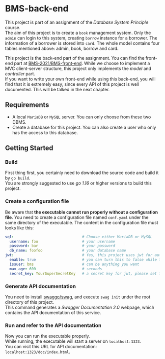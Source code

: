 # BMS-back-end

This project is part of an assignment of the *Database System Principle* course.  
The aim of this project is to create a `book` management system. Only the `admin` can login to this system, creating `borrow` instance for a borrower. The information of a borrower is stored into `card`. The whole model contains four tables mentioned above: admin, book, borrow and card.  

This project is the back-end part of the assignment. You can find the front-end part at [BMS-2021/BMS-front-end](https://github.com/BMS-2021/BMS-front-end). While we choose to implement a MVC client-server structure, this project only implements the *model* and *controller* part.  
If you want to write your own front-end while using this back-end, you will find that it is extremely easy, since every API of this project is well documented. This will be talked in the next chapter.  

## Requirements
- A local `MariaDB` or `MySQL` server. You can only choose from these two DBMS.  
- Create a database for this project. You can also create a user who only has the access to this database.  

## Getting Started

### Build
First thing first, you certainly need to download the source code and build it by `go build`.  
You are strongly suggested to use *go 1.16* or higher versions to build this project.  

### Create a configuration file
Be aware that **the executable cannot run properly without a configuration file**. You need to create a configuration file named `conf.yaml` under the same directory of the executable. The content in the configuration file must looks like this:  

```yaml
sql:                               # Choose either MariaDB or MySQL
  username: foo                    # your username
  password: bar                    # your password
  db_name: foofoo                  # your database name
jwt:                               # Yes, this project uses jwt for authentication
  enable: true                     # you can turn this to false while testing this API
  issuer: bms                      # can be anything you want
  max_age: 600                     # seconds
  secret_key: YourSuperSecretKey   # a secret key for jwt, please set this properly!!!
```

### Generate API documentation
You need to install [swaggo/swag](https://github.com/swaggo/swag), 
and execute `swag init` under the root directory of this project.  
This command generates a *Swagger Documentation 2.0* webpage, which contains the API documentation of this service.  

### Run and refer to the API documentation
Now you can run the executable properly.  
While running, the executable will start a server on `localhost:1323`.  
You can visit this URL for API documentation: `localhost:1323/doc/index.html`.  
